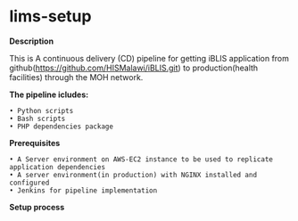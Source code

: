 # lims-setup
**Description**

This is A continuous delivery (CD) pipeline for getting iBLIS application from github(https://github.com/HISMalawi/iBLIS.git)  to production(health facilities) through the MOH network.

**The pipeline icludes:**

    • Python scripts
    • Bash scripts
    • PHP dependencies package 
    
**Prerequisites**
 
    • A Server environment on AWS-EC2 instance to be used to replicate application dependencies
    • A server environment(in production) with NGINX installed and configured
    • Jenkins for pipeline implementation
    
**Setup process**

  
  
